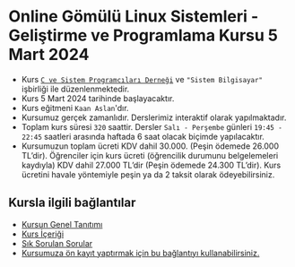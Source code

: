 # Online Gömülü Linux Sistemleri - Geliştirme ve Programlama Kursu 5 Mart 2024

+ Kurs [`C ve Sistem Programcıları Derneği`](http://www.csystem.org/) ve `"Sistem Bilgisayar"` işbirliği ile düzenlenmektedir.
+ Kurs 5 Mart 2024 tarihinde başlayacaktır.
+ Kurs eğitmeni `Kaan Aslan`'dır.
+ Kursumuz gerçek zamanlıdır. Derslerimiz interaktif olarak yapılmaktadır.
+ Toplam kurs süresi `320` saattir. Dersler `Salı - Perşembe` günleri `19:45 - 22:45` saatleri arasında haftada 6 saat olacak biçimde yapılacaktır. 
+ Kursumuzun toplam ücreti KDV dahil 30.000. (Peşin ödemede 26.000 TL’dir). Öğrenciler için kurs ücreti (öğrencilik durumunu belgelemeleri kaydıyla) KDV dahil 27.000 TL’dir (Peşin ödemede 24.300 TL’dir). Kurs ücretini havale yöntemiyle peşin ya da 2 taksit olarak ödeyebilirsiniz.
## Kursla ilgili bağlantılar
+ [Kursun Genel Tanıtımı](https://github.com/CSD-1993/Online-Gomulu-Linux-Programlama-Kursu-27-Subat-2024/blob/main/kurs_tanitimi.md)
+ [Kurs İçeriği](https://github.com/CSD-1993/Online-Gomulu-Linux-Programlama-Kursu-27-Subat-2024/blob/main/kurs_icerigi.md)
+ [Sık Sorulan Sorular](https://github.com/CSD-1993/Online-Gomulu-Linux-Programlama-Kursu-27-Subat-2024/blob/main/sss.md)
+ [Kursumuza ön kayıt yaptırmak için bu bağlantıyı kullanabilirsiniz.](https://us02web.zoom.us/meeting/register/tZwsde6hqzgtH9fu8Bd2BqPqfedu34TG6CGR#/registration)
